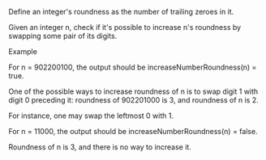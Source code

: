 Define an integer's roundness as the number of trailing zeroes in it.

Given an integer n, check if it's possible to increase n's roundness by swapping some pair of its digits.

Example

For n = 902200100, the output should be
increaseNumberRoundness(n) = true.

One of the possible ways to increase roundness of n is to swap digit 1 with digit 0 preceding it: roundness of 902201000 is 3, and roundness of n is 2.

For instance, one may swap the leftmost 0 with 1.

For n = 11000, the output should be
increaseNumberRoundness(n) = false.

Roundness of n is 3, and there is no way to increase it.